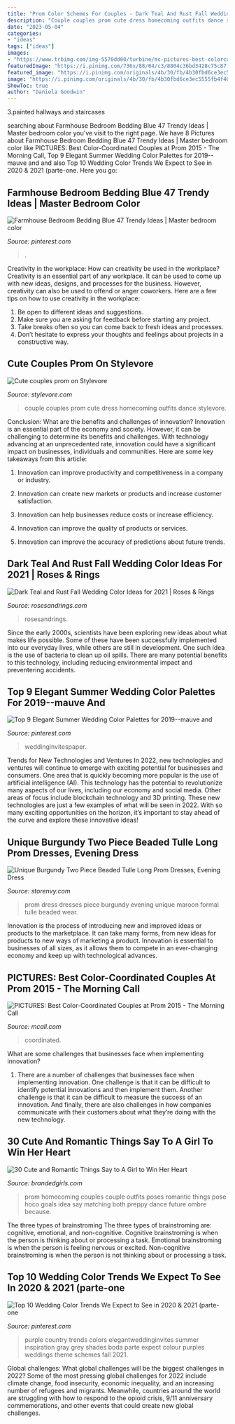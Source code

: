 ```yaml
---
title: "Prom Color Schemes For Couples - Dark Teal And Rust Fall Wedding Color Ideas For 2021"
description: "Couple couples prom cute dress homecoming outfits dance stylevore"
date: "2023-05-04"
categories:
- "ideas"
tags: ["ideas"]
images:
- "https://www.trbimg.com/img-5570dd00/turbine/mc-pictures-best-colorcoordinated-couples-at-prom-2015-20150604"
featuredImage: "https://i.pinimg.com/736x/88/04/c3/8804c36bd3428c75c87f2bb3013b6273.jpg"
featured_image: "https://i.pinimg.com/originals/4b/30/fb/4b30fbd6ce3ec5555fb4f40c419ce822.jpg"
image: "https://i.pinimg.com/originals/4b/30/fb/4b30fbd6ce3ec5555fb4f40c419ce822.jpg"
ShowToc: true
author: "Daniela Goodwin"
---
```



3.painted hallways and staircases

	

		
searching about Farmhouse Bedroom Bedding Blue 47 Trendy Ideas | Master bedroom color you've visit to the right page. We have 8 Pictures about Farmhouse Bedroom Bedding Blue 47 Trendy Ideas | Master bedroom color like PICTURES: Best Color-Coordinated Couples at Prom 2015 - The Morning Call, Top 9 Elegant Summer Wedding Color Palettes for 2019--mauve and and also Top 10 Wedding Color Trends We Expect to See in 2020 &amp; 2021 (parte-one. Here you go:
		
    
## Farmhouse Bedroom Bedding Blue 47 Trendy Ideas | Master Bedroom Color

<img loading=lazy src="https://i.pinimg.com/736x/88/04/c3/8804c36bd3428c75c87f2bb3013b6273.jpg" onerror="this.onerror=null;this.src='https://tse1.mm.bing.net/th?id=OIP.hexKoCXRCTy_wTRcY_zwSwAAAA&amp;pid=15.1';" alt="Farmhouse Bedroom Bedding Blue 47 Trendy Ideas | Master bedroom color">

_Source: pinterest.com_

>. 

	

Creativity in the workplace: How can creativity be used in the workplace?
Creativity is an essential part of any workplace. It can be used to come up with new ideas, designs, and processes for the business. However, creativity can also be used to offend or anger coworkers. Here are a few tips on how to use creativity in the workplace: 
1. Be open to different ideas and suggestions.
2. Make sure you are asking for feedback before starting any project. 
3. Take breaks often so you can come back to fresh ideas and processes. 
4. Don’t hesitate to express your thoughts and feelings about projects in a constructive way.

    
## Cute Couples Prom On Stylevore

<img loading=lazy src="https://www.stylevore.com/wp-content/uploads/2019/06/1560405786c8lp4.jpg" onerror="this.onerror=null;this.src='https://tse1.mm.bing.net/th?id=OIP.Z-sRoM_33F87ymPHIgU-RgHaLH&amp;pid=15.1';" alt="Cute couples prom on Stylevore">

_Source: stylevore.com_

>couple couples prom cute dress homecoming outfits dance stylevore. 

	

Conclusion: What are the benefits and challenges of innovation?
Innovation is an essential part of the economy and society. However, it can be challenging to determine its benefits and challenges. With technology advancing at an unprecedented rate, innovation could have a significant impact on businesses, individuals and communities. Here are some key takeaways from this article:
1. Innovation can improve productivity and competitiveness in a company or industry.

2. Innovation can create new markets or products and increase customer satisfaction.

3. Innovation can help businesses reduce costs or increase efficiency.

4. Innovation can improve the quality of products or services.

5. Innovation can improve the accuracy of predictions about future trends.

    
## Dark Teal And Rust Fall Wedding Color Ideas For 2021 | Roses &amp; Rings

<img loading=lazy src="http://www.rosesandrings.com/wp-content/uploads/2020/07/Dark-teal-and-burnt-orange-rust-fall-wedding-color-ideas-2021-5-600x1282.jpg" onerror="this.onerror=null;this.src='https://tse2.mm.bing.net/th?id=OIP.yDUK_uCT2ZAxfG4IR44K8AHaP0&amp;pid=15.1';" alt="Dark Teal and Rust Fall Wedding Color Ideas for 2021 | Roses &amp; Rings">

_Source: rosesandrings.com_

>rosesandrings. 

	

Since the early 2000s, scientists have been exploring new ideas about what makes life possible. Some of these have been successfully implemented into our everyday lives, while others are still in development. One such idea is the use of bacteria to clean up oil spills. There are many potential benefits to this technology, including reducing environmental impact and preventering accidents.

    
## Top 9 Elegant Summer Wedding Color Palettes For 2019--mauve And

<img loading=lazy src="https://i.pinimg.com/originals/4b/30/fb/4b30fbd6ce3ec5555fb4f40c419ce822.jpg" onerror="this.onerror=null;this.src='https://tse1.mm.bing.net/th?id=OIP.kESYUsgbA90ngq5ulFIslQHaPh&amp;pid=15.1';" alt="Top 9 Elegant Summer Wedding Color Palettes for 2019--mauve and">

_Source: pinterest.com_

>weddinginvitespaper. 

	

Trends for New Technologies and Ventures
In 2022, new technologies and ventures will continue to emerge with exciting potential for businesses and consumers. One area that is quickly becoming more popular is the use of artificial intelligence (AI). This technology has the potential to revolutionize many aspects of our lives, including our economy and social media. Other areas of focus include blockchain technology and 3D printing. These new technologies are just a few examples of what will be seen in 2022. With so many exciting opportunities on the horizon, it’s important to stay ahead of the curve and explore these innovative ideas!

    
## Unique Burgundy Two Piece Beaded Tulle Long Prom Dresses, Evening Dress

<img loading=lazy src="http://d2a2wjuuf1c30f.cloudfront.net/product_photos/45782807/143_original.jpg" onerror="this.onerror=null;this.src='https://tse1.mm.bing.net/th?id=OIP.8JiWAoYG-18oVGy4vlqJhwHaJ3&amp;pid=15.1';" alt="Unique Burgundy Two Piece Beaded Tulle Long Prom Dresses, Evening Dress">

_Source: storenvy.com_

>prom dress dresses piece burgundy evening unique maroon formal tulle beaded wear. 

	

Innovation is the process of introducing new and improved ideas or products to the marketplace. It can take many forms, from new ideas for products to new ways of marketing a product. Innovation is essential to businesses of all sizes, as it allows them to compete in an ever-changing economy and keep up with technological advances.

    
## PICTURES: Best Color-Coordinated Couples At Prom 2015 - The Morning Call

<img loading=lazy src="https://www.trbimg.com/img-5570dd00/turbine/mc-pictures-best-colorcoordinated-couples-at-prom-2015-20150604" onerror="this.onerror=null;this.src='https://tse3.mm.bing.net/th?id=OIP.RJTBwv02ekEUr17KU3a62AHaEK&amp;pid=15.1';" alt="PICTURES: Best Color-Coordinated Couples at Prom 2015 - The Morning Call">

_Source: mcall.com_

>coordinated. 

	

What are some challenges that businesses face when implementing innovation?
1. There are a number of challenges that businesses face when implementing innovation. One challenge is that it can be difficult to identify potential innovations and then implement them. Another challenge is that it can be difficult to measure the success of an innovation. And finally, there are also challenges in how companies communicate with their customers about what they’re doing with the new technology.

    
## 30 Cute And Romantic Things Say To A Girl To Win Her Heart

<img loading=lazy src="https://www.brandedgirls.com/wp-content/uploads/2015/10/30-Cute-and-Romantic-Things-Say-to-A-Girl-5.jpg" onerror="this.onerror=null;this.src='https://tse2.mm.bing.net/th?id=OIP.gQZTWwRHYlbwHXD94y_7AgHaLI&amp;pid=15.1';" alt="30 Cute and Romantic Things Say to A Girl to Win Her Heart">

_Source: brandedgirls.com_

>prom homecoming couples couple outfits poses romantic things pose hoco goals idea say matching both preppy dance future ombre because. 

	

The three types of brainstroming
The three types of brainstroming are: cognitive, emotional, and non-cognitive. Cognitive brainstroming is when the person is thinking about or processing a task. Emotional brainstroming is when the person is feeling nervous or excited. Non-cognitive brainstroming is when the person is not thinking about or processing a task.

    
## Top 10 Wedding Color Trends We Expect To See In 2020 &amp; 2021 (parte-one

<img loading=lazy src="https://i.pinimg.com/736x/b8/fa/ac/b8faac1d852574bddcc5776a38b33f2e.jpg" onerror="this.onerror=null;this.src='https://tse1.mm.bing.net/th?id=OIP.Y3lnUAZMj2PZzZ1pWuaTUwHaPj&amp;pid=15.1';" alt="Top 10 Wedding Color Trends We Expect to See in 2020 &amp; 2021 (parte-one">

_Source: pinterest.com_

>purple country trends colors elegantweddinginvites summer inspiration gray grey shades boda parte expect colour purples weddings theme schemes fall 2021. 

	

Global challenges: What global challenges will be the biggest challenges in 2022?
Some of the most pressing global challenges for 2022 include climate change, food insecurity, economic inequality, and an increasing number of refugees and migrants. Meanwhile, countries around the world are struggling with how to respond to the opioid crisis, 9/11 anniversary commemorations, and other events that could create new global challenges.

